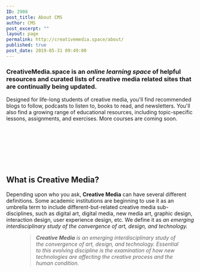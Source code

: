 ```yaml
---
ID: 2908
post_title: About CMS
author: CMS
post_excerpt: ""
layout: page
permalink: http://creativemedia.space/about/
published: true
post_date: 2019-05-31 09:49:00
---
```

<!-- wp:heading {"level":3} -->
<h3><strong>CreativeMedia.space</strong> is an <em>online learning space</em> of helpful resources and curated lists of creative media related sites that are continually being updated. </h3>
<!-- /wp:heading -->

<!-- wp:paragraph -->
<p>Designed for life-long students of creative media, you'll find recommended blogs to follow, podcasts to listen to, books to read, and newsletters. You'll also find a growing range of educational resources, including topic-specific lessons, assignments, and exercises. More courses are coming soon. </p>
<!-- /wp:paragraph -->

<!-- wp:spacer -->
<div style="height:100px" aria-hidden="true" class="wp-block-spacer"></div>
<!-- /wp:spacer -->

<!-- wp:heading -->
<h2>What is <strong>Creative Media</strong>?</h2>
<!-- /wp:heading -->

<!-- wp:paragraph -->
<p>Depending upon who you ask, <strong>Creative Media</strong> can have several different definitions. Some academic institutions are beginning to use it as an umbrella term to include different-but-related creative media sub-disciplines, such as digital art, digital media, new media art, graphic design, interaction design, user experience design, etc. We define it as <em>an emerging interdisciplinary study of the convergence of art, design, and technology.</em></p>
<!-- /wp:paragraph -->

<!-- wp:pullquote -->
<figure class="wp-block-pullquote"><blockquote><p><em><strong>Creative Media</strong> is an emerging interdisciplinary study of the convergence of art, design, and technology. Essential to this evolving discipline is the examination of how new technologies are affecting the creative process and the human condition.</em></p></blockquote></figure>
<!-- /wp:pullquote -->